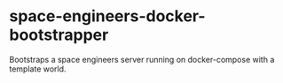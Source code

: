 # space-engineers-docker-bootstrapper
Bootstraps a space engineers server running on docker-compose with a template world.
